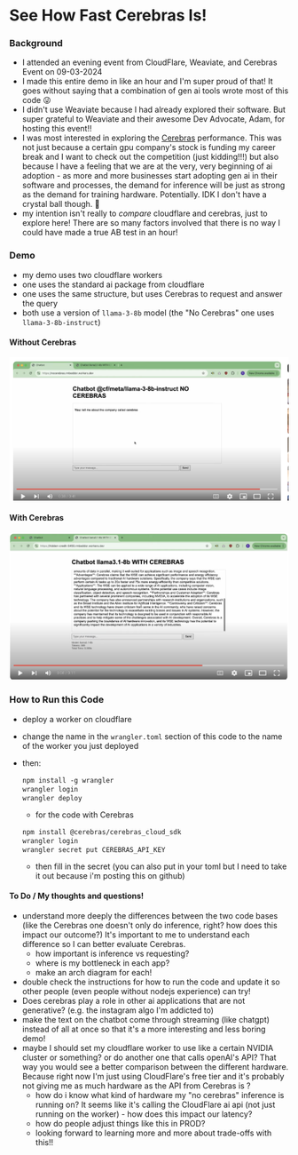 # See How Fast Cerebras Is! 

### Background
- I attended an evening event from CloudFlare, Weaviate, and Cerebras Event on 09-03-2024
- I made this entire demo in like an hour and I'm super proud of that! It goes without saying that a combination of gen ai tools wrote most of this code 😜
- I didn't use Weaviate because I had already explored their software. But super grateful to Weaviate and their awesome Dev Advocate, Adam, for hosting this event!! 
- I was most interested in exploring the [Cerebras](https://cerebras.ai/) performance. This was not just because a certain gpu company's stock is funding my career break and I want to check out the competition (just kidding!!!) but also because I have a feeling that we are at the very, very beginning of ai adoption - as more and more businesses start adopting gen ai in their software and processes, the demand for inference will be just as strong as the demand for training hardware. Potentially. IDK I don't have a crystal ball though. 🔮
- my intention isn't really to *compare* cloudflare and cerebras, just to explore here! There are so many factors involved that there is no way I could have made a true AB test in an hour! 


### Demo 
- my demo uses two cloudflare workers 
- one uses the standard ai package from cloudflare 
- one uses the same structure, but uses Cerebras to request and answer the query 
- both use a version of `llama-3-8b` model (the "No Cerebras" one uses `llama-3-8b-instruct`)

#### Without Cerebras
[![Watch the video](img/no_cerebras_screenshot.png)](https://youtu.be/R2KeB7jZKu8)

#### With Cerebras 
[![Watch the video](img/with_cerebras.png)](https://youtu.be/R2KeB7jZKu8)




### How to Run this Code

- deploy a worker on cloudflare 
- change the name in the `wrangler.toml` section of this code to the name of the worker you just deployed
- then: 
    ```
    npm install -g wrangler
    wrangler login
    wrangler deploy
    ```
    - for the code with Cerebras 
    ```
    npm install @cerebras/cerebras_cloud_sdk
    wrangler login
    wrangler secret put CEREBRAS_API_KEY   
    ```

    - then fill in the secret (you can also put in your toml but I need to take it out because i'm posting this on github)




#### To Do / My thoughts and questions! 
- understand more deeply the differences between the two code bases (like the Cerebras one doesn't only do inference, right? how does this impact our outcome?) It's important to me to understand each difference so I can better evaluate Cerebras. 
    - how important is inference vs requesting? 
    - where is my bottleneck in each app? 
    - make an arch diagram for each! 
- double check the instructions for how to run the code and update it so other people (even people without nodejs experience) can try! 
- Does cerebras play a role in other ai applications that are not generative? (e.g. the instagram algo I'm addicted to)
- make the text on the chatbot come through streaming (like chatgpt) instead of all at once so that it's a more interesting and less boring demo! 
- maybe I should set my cloudflare worker to use like a certain NVIDIA cluster or something? or do another one that calls openAI's API? That way you would see a better comparison between the different hardware. Because right now I'm just using CloudFlare's free tier and it's probably not giving me as much hardware as the API from Cerebras is ? 
    - how do i know what kind of hardware my "no cerebras" inference is running on? It seems like it's calling the CloudFlare ai api (not just running on the worker) - how does this impact our latency? 
    - how do people adjust things like this in PROD? 
    - looking forward to learning more and more about trade-offs with this!! 

